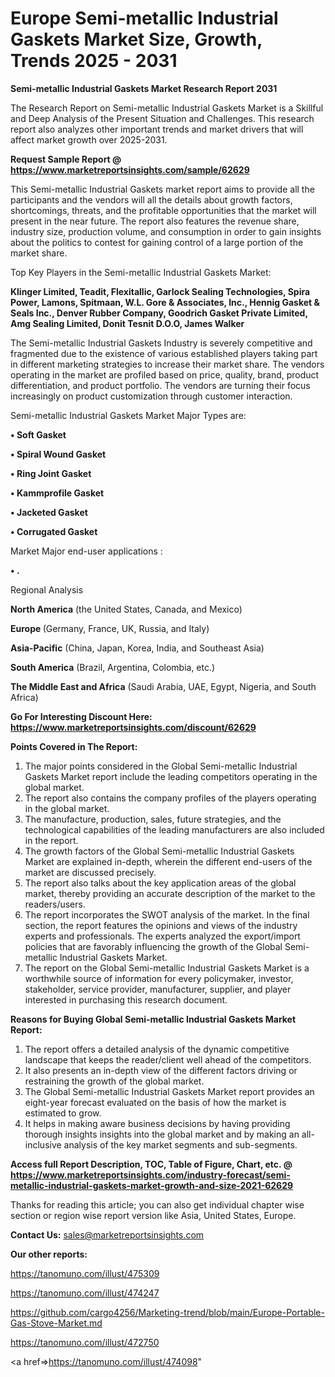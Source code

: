  # Europe Semi-metallic Industrial Gaskets Market Size, Growth, Trends 2025 - 2031

<strong>Semi-metallic Industrial Gaskets Market Research Report 2031</strong>

The Research Report on Semi-metallic Industrial Gaskets Market is a Skillful and Deep Analysis of the Present Situation and Challenges. This research report also analyzes other important trends and market drivers that will affect market growth over 2025-2031.

<strong>Request Sample Report @ <a href=https://www.marketreportsinsights.com/sample/62629>https://www.marketreportsinsights.com/sample/62629</a></strong>

This Semi-metallic Industrial Gaskets market report aims to provide all the participants and the vendors will all the details about growth factors, shortcomings, threats, and the profitable opportunities that the market will present in the near future. The report also features the revenue share, industry size, production volume, and consumption in order to gain insights about the politics to contest for gaining control of a large portion of the market share.

Top Key Players in the Semi-metallic Industrial Gaskets Market:

<strong>Klinger Limited, Teadit, Flexitallic, Garlock Sealing Technologies, Spira Power, Lamons, Spitmaan, W.L. Gore & Associates, Inc., Hennig Gasket & Seals Inc., Denver Rubber Company, Goodrich Gasket Private Limited, Amg Sealing Limited, Donit Tesnit D.O.O, James Walker</strong>

The Semi-metallic Industrial Gaskets Industry is severely competitive and fragmented due to the existence of various established players taking part in different marketing strategies to increase their market share. The vendors operating in the market are profiled based on price, quality, brand, product differentiation, and product portfolio. The vendors are turning their focus increasingly on product customization through customer interaction.

Semi-metallic Industrial Gaskets Market Major Types are:

<strong>• Soft Gasket

• Spiral Wound Gasket

• Ring Joint Gasket

• Kammprofile Gasket

• Jacketed Gasket

• Corrugated Gasket</strong>

Market Major end-user applications :

<strong>• .</strong>

Regional Analysis

</u><strong><b>North America</b></strong> (the United States, Canada, and Mexico)

<strong><b>Europe </b></strong>(Germany, France, UK, Russia, and Italy)

<strong><b>Asia-Pacific</b></strong> (China, Japan, Korea, India, and Southeast Asia)

<strong><b>South America</b></strong> (Brazil, Argentina, Colombia, etc.)

<strong><b>The Middle East and Africa</b></strong> (Saudi Arabia, UAE, Egypt, Nigeria, and South Africa)

<strong>Go For Interesting Discount Here: <a href=https://www.marketreportsinsights.com/discount/62629>https://www.marketreportsinsights.com/discount/62629</a></strong>

<strong>Points Covered in The Report:</strong>
<ol>
  <li>The major points considered in the Global Semi-metallic Industrial Gaskets Market report include the leading competitors operating in the global market.</li>
  <li>The report also contains the company profiles of the players operating in the global market.</li>
  <li>The manufacture, production, sales, future strategies, and the technological capabilities of the leading manufacturers are also included in the report.</li>
  <li>The growth factors of the Global Semi-metallic Industrial Gaskets Market are explained in-depth, wherein the different end-users of the market are discussed precisely.</li>
  <li>The report also talks about the key application areas of the global market, thereby providing an accurate description of the market to the readers/users.</li>
  <li>The report incorporates the SWOT analysis of the market. In the final section, the report features the opinions and views of the industry experts and professionals. The experts analyzed the export/import policies that are favorably influencing the growth of the Global Semi-metallic Industrial Gaskets Market.</li>
  <li>The report on the Global Semi-metallic Industrial Gaskets Market is a worthwhile source of information for every policymaker, investor, stakeholder, service provider, manufacturer, supplier, and player interested in purchasing this research document.</li>
</ol>
<strong>Reasons for Buying Global Semi-metallic Industrial Gaskets Market Report:</strong>

<ol>
  <li>The report offers a detailed analysis of the dynamic competitive landscape that keeps the reader/client well ahead of the competitors.</li>
  <li>It also presents an in-depth view of the different factors driving or restraining the growth of the global market.</li>
  <li>The Global Semi-metallic Industrial Gaskets Market report provides an eight-year forecast evaluated on the basis of how the market is estimated to grow.</li>
  <li>It helps in making aware business decisions by having providing thorough insights insights into the global market and by making an all-inclusive analysis of the key market segments and sub-segments.</li>
</ol>
<strong>Access full Report Description, TOC, Table of Figure, Chart, etc. @ <a href=https://www.marketreportsinsights.com/industry-forecast/semi-metallic-industrial-gaskets-market-growth-and-size-2021-62629>https://www.marketreportsinsights.com/industry-forecast/semi-metallic-industrial-gaskets-market-growth-and-size-2021-62629</a></strong>


Thanks for reading this article; you can also get individual chapter wise section or region wise report version like Asia, United States, Europe.

<strong>Contact Us:</strong>
sales@marketreportsinsights.com

<strong>Our other reports:</strong>

<a href=https://tanomuno.com/illust/475309>https://tanomuno.com/illust/475309</a>

<a href=https://tanomuno.com/illust/474247>https://tanomuno.com/illust/474247</a>

<a href=https://github.com/cargo4256/Marketing-trend/blob/main/Europe-Portable-Gas-Stove-Market.md>https://github.com/cargo4256/Marketing-trend/blob/main/Europe-Portable-Gas-Stove-Market.md</a>

<a href=https://tanomuno.com/illust/472750>https://tanomuno.com/illust/472750</a>

<a href=>https://tanomuno.com/illust/474098</a>"
